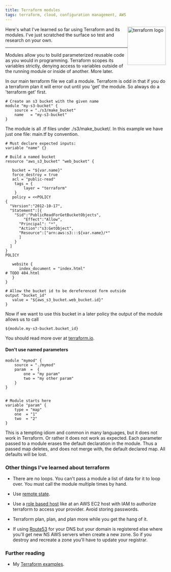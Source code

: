 ```yaml
---
title: Terraform modules
tags: terraform, cloud, configuration management, AWS
---
```


<a href="https://terraform.io/"><img style='float:right' alt='terraform logo' width='120px' src='https://raw.githubusercontent.com/hashicorp/terraform/master/website/source/assets/images/og-image.png' ></a>

Here's what I've learned so far using Terraform and its modules. I've just scratched the surface so test and research on your own.

---

Modules allow you to build parameterized reusable code as you would in programming. Terraform scopes its variables strictly, denying access to variables outside of the running module or inside of another. More later.

In our main terraform file we call a module. Terraform is odd in that if you do a terraform plan it will error out until you 'get' the module. So always do a 'terraform get' first.

    # Create an s3 bucket with the given name
    module "my-s3-bucket" {
        source = "./s3/make_bucket"
        name   = "my-s3-bucket"
    }


The module is all .tf files under ./s3/make_bucket/. In this example we have just one file: main.tf by convention.

    # Must declare expected inputs:
    variable "name" {}

    # Build a named bucket
    resource "aws_s3_bucket" "web_bucket" {

       bucket = "${var.name}"
       force_destroy = true
       acl = "public-read"
        tags = {
            layer = "terraform"
        }
       policy = <<POLICY
    {
      "Version":"2012-10-17",
      "Statement":[{
        "Sid":"PublicReadForGetBucketObjects",
            "Effect":"Allow",
          "Principal": "*",
          "Action":"s3:GetObject",
          "Resource":["arn:aws:s3:::${var.name}/*"
          ]
        }
      ]
    }
    POLICY
      
       website {
          index_document = "index.html"
    # TODO 404.html
       }
    }

    # Allow the bucket id to be dereferenced form outside
    output "bucket_id"
       value = "${aws_s3_bucket.web_bucket.id}"
    }

Now if we want to use this bucket in a later policy the output of the module allows us to call

    ${module.my-s3-bucket.bucket_id}

You should read more over at [terraform.io](https://www.terraform.io/docs/index.html).

#### Don't use named parameters

    module "mymod" {
        source = "./mymod"
        param  =  {
            one = "my param"
            two = "my other param"
        }
    }


    # Module starts here
    variable "param" {
        type = "map"
        one  = "1"
        two  = "2"
    }

This is a tempting idiom and common in many languages, but it does not work in Terraform. Or rather it does not work as expected. Each parameter passed to a module erases the default declaration in the module. Thus a passed map deletes, and does not merge with, the default declared map. All defaults will be lost.


### Other things I've learned about terraform

- There are no loops. You can't pass a module a list of data for it to loop over. You must call the module multiple times by hand.

- Use [remote state](https://www.terraform.io/docs/state/remote.html).

- Use a [role based host](https://www.terraform.io/docs/providers/aws/index.html) like at an AWS EC2 host with IAM to authorize terraform to access your provider. Avoid storing passwords.

- Terraform plan, plan, and plan more while you get the hang of it.

- If using [Route53](https://aws.amazon.com/route53/details/) for your DNS but your domain is registered else where you'll get new NS AWS servers when create a new zone. So if you destroy and recreate a zone you'll have to update your registrar.

### Further reading

- My [Terraform examples](http://github.com/neilhwatson/nustuff/terraform).

